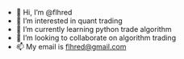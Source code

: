 - 👋 Hi, I’m @flhred
- 👀 I’m interested in quant trading
- 🌱 I’m currently learning python trade algorithm
- 💞️ I’m looking to collaborate on algorithm trading
- 📫 My email is flhred@gmail.com

<!---
flhred/flhred is a ✨ special ✨ repository because its `README.md` (this file) appears on your GitHub profile.
You can click the Preview link to take a look at your changes.
--->
